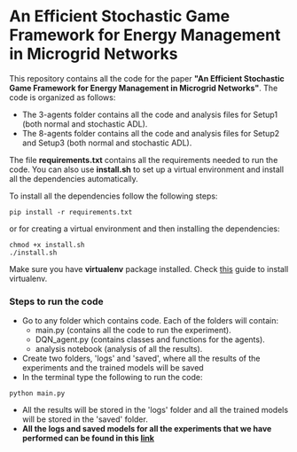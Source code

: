 # An Efficient Stochastic Game Framework for Energy Management in Microgrid Networks

This repository contains all the code for the paper <b>"An Efficient Stochastic Game Framework for Energy Management in Microgrid
Networks"</b>. The code is organized as follows:
- The 3-agents folder contains all the code and analysis files for Setup1 (both normal and stochastic ADL).
- The 8-agents folder contains all the code and analysis files for Setup2 and Setup3 (both normal and stochastic ADL).

The file **requirements.txt** contains all the requirements needed to run the code. You can also use **install.sh** to set up a virtual environment and install all the dependencies automatically.

To install all the dependencies follow the following steps:
~~~
pip install -r requirements.txt
~~~
or for creating a virtual environment and then installing the dependencies:
~~~
chmod +x install.sh
./install.sh
~~~
Make sure you have **virtualenv** package installed. Check [this](https://gist.github.com/frfahim/73c0fad6350332cef7a653bcd762f08d) guide to install virtualenv.

### Steps to run the code
- Go to any folder which contains code. Each of the folders will contain:
    - main.py (contains all the code to run the experiment).
    - DQN_agent.py (contains classes and functions for the agents).
    - analysis notebook (analysis of all the results).
- Create two folders, 'logs' and 'saved', where all the results of the experiments and the trained models will be saved
- In the terminal type the following to run the code:
~~~
python main.py
~~~
- All the results will be stored in the 'logs' folder and all the trained models will be stored in the 'saved' folder.
- **All the logs and saved models for all the experiments that we have performed can be found in this [link](https://drive.google.com/open?id=1HFCvPiJ6llfMvZfTlDOlref2URTrNOSv)**
